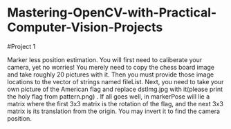 # Mastering-OpenCV-with-Practical-Computer-Vision-Projects

#Project 1

Marker less position estimation. You will first need to caliberate your camera, yet no worries! You merely need to copy
the chess board image and take roughly 20 pictures with it. Then you must provide those image locations to the vector of strings
named fileList. Next, you need to take your own picture of the American flag and replace dstImg.jpg with it(please print the holy flag from pattern.png)
. If all goes well, in markerPose will lie a matrix where the first 3x3 matrix is the rotation of the flag, 
and the next 3x3 matrix is its translation from the origin. You may invert it to find the camera position.